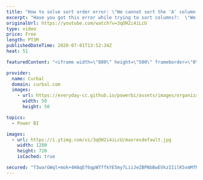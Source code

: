 ```yaml
---
title: "How to solve sort order error: \"We cannot sort the 'A' column by 'B'. You cant have more than ...\""
excerpt: "Have you got this error while trying to sort columns?:  \"We cannot sort the 'school' column by 'grade'. You can't have more than one value in 'grade' for the same value in 'school'. Choose a different column for sorting or update the data in 'Year'.\"  In this video I show you why you get it and how to"
originalUrl: https://youtube.com/watch?v=3qOH2i4iLcU
type: video
price: Free
length: PT3M
publishedDateTime: 2020-07-01T13:52:34Z
heat: 51

featuredContent: "<iframe width=\"800\" height=\"500\" frameborder=\"0\" src=\"https://www.youtube.com/embed/3qOH2i4iLcU\" allow=\"accelerometer; autoplay; encrypted-media; gyroscope; picture-in-picture\" allowfullscreen></iframe>"

provider:
  name: Curbal
  domain: curbal.com
  images:
    - url: https://everyday-cc.github.io/powerbi/assets/images/organizations/curbal.com-50x50.jpg
      width: 50
      height: 50

topics:
  - Power BI

images:
  - url: https://i.ytimg.com/vi/3qOH2i4iLcU/maxresdefault.jpg
    width: 1280
    height: 720
    isCached: true

secured: "T3warGWql+mok+4HAqEf6qpWTffkYE5my7LiiJeZBPNbBwEVkzIIilK5xmMfMGa5pQU7iN1Wqr+4xtJeVqlQFPb5VdRs0NXoijj5eS1VnpES69hJyP86BjVgcLotsGcqts2akQd6t/bjUKvD/7jQQvnd8OkyiV/0/EEVb1050QBUdmtgXs5ygQF8mXD/4u6X7AghJbGZPJxGazvUK+0M4lgMUwzQk8nfDDfAhLpqNn3m53OYbSQQfjWEvQ0cF1/nuJpoqNztXPrhBxo+vPnT/BRUV2Cgv7d1KH3q6XFBY3nd54bhZXRn/38xSguk6PnAgPHbiz9x7G75K35RcRi9x6vWzqc9A+G1+bwhb3/ddoCmQCo033HRsRZ+uAOSO/RI0u/aGQg2sxP/TvOVO7A1wTBq5vJUTXIYxhRfwW15SDM=;yMaoPubSt5wsb1O7UbbTLA=="
---
```



